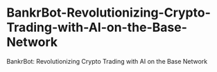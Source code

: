 # BankrBot-Revolutionizing-Crypto-Trading-with-AI-on-the-Base-Network
BankrBot: Revolutionizing Crypto Trading with AI on the Base Network
